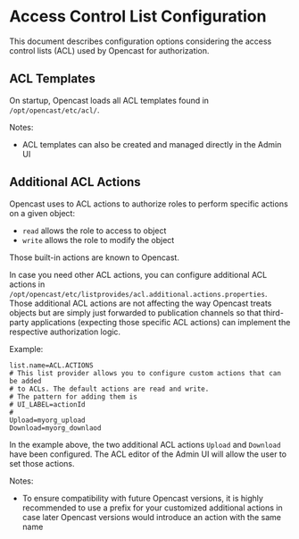 Access Control List Configuration
=================================

This document describes configuration options considering the access control lists (ACL) used by
Opencast for authorization.

## ACL Templates

On startup, Opencast loads all ACL templates found in `/opt/opencast/etc/acl/`.

Notes:

* ACL templates can also be created and managed directly in the Admin UI

## Additional ACL Actions

Opencast uses to ACL actions to authorize roles to perform specific actions on a given object:

* `read` allows the role to access to object
* `write` allows the role to modify the object

Those built-in actions are known to Opencast.

In case you need other ACL actions, you can configure additional ACL actions in
`/opt/opencast/etc/listprovides/acl.additional.actions.properties`. Those additional ACL actions are not affecting the way
Opencast treats objects but are simply just forwarded to publication channels so that third-party applications
(expecting those specific ACL actions) can implement the respective authorization logic.

Example:

    list.name=ACL.ACTIONS
    # This list provider allows you to configure custom actions that can be added
    # to ACLs. The default actions are read and write.
    # The pattern for adding them is
    # UI_LABEL=actionId
    #
    Upload=myorg_upload
    Download=myorg_downlaod

In the example above, the two additional ACL actions `Upload` and `Download` have been configured.
The ACL editor of the Admin UI will allow the user to set those actions.

Notes:

* To ensure compatibility with future Opencast versions, it is highly recommended to use a prefix for your
customized additional actions in case later Opencast versions would introduce an action with the same name